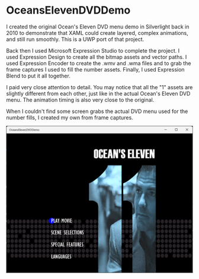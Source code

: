 # OceansElevenDVDDemo

I created the original Ocean's Eleven DVD menu demo in Silverlight back in 2010 to demonstrate that XAML could create layered, complex animations, and still run smoothly.  This is a UWP port of that project.  

Back then I used Microsoft Expression Studio to complete the project.  I used Expression Design to create all the bitmap assets and vector paths.  I used Expression Encoder to create the .wmv and .wma files and to grab the frame captures I used to fill the number assets.  Finally, I used Expression Blend to put it all together.

I paid very close attention to detail.  You may notice that all the "1" assets are slightly different from each other, just like in the actual Ocean's Eleven DVD menu.  The animation timing is also very close to the original.

When I couldn't find some screen grabs the actual DVD menu used for the number fills, I created my own from frame captures.

![](OceansElevenDVDDemoScreenShot.png?raw=true)
